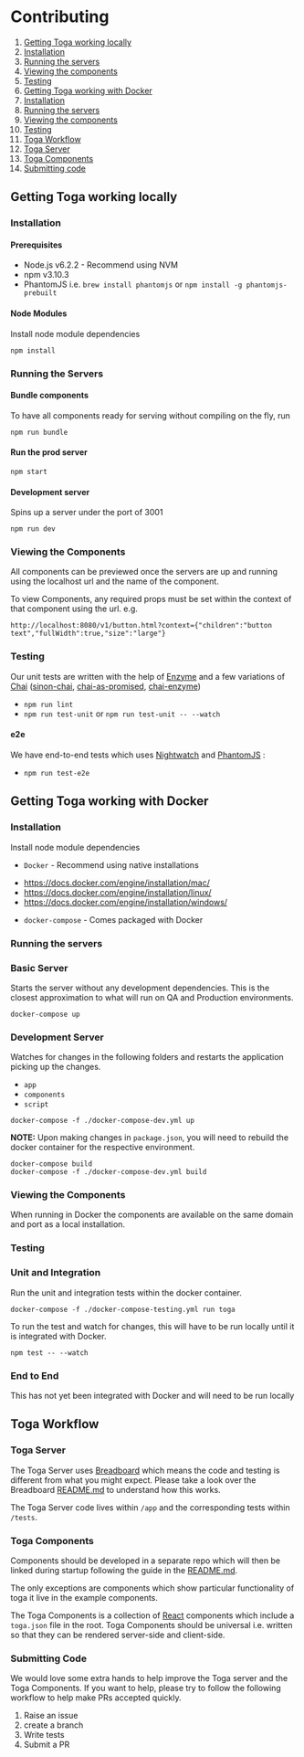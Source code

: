# Contributing

1. [Getting Toga working locally](#getting-toga-working-locally)
  1. [Installation](#installation)
  2. [Running the servers](#running-the-servers)
  3. [Viewing the components](#viewing-the-components)
  4. [Testing](#testing)
2. [Getting Toga working with Docker](#getting-toga-working-with-docker)
  1. [Installation](#installation-toga)
  2. [Running the servers](#running-the-servers-toga)
  3. [Viewing the components](#viewing-the-components-toga)
  4. [Testing](#testing-toga)
3. [Toga Workflow](#toga-workflow)
  1. [Toga Server](#toga-server)
  2. [Toga Components](#toga-components)
  3. [Submitting code](#submitting-code)

## Getting Toga working locally

### Installation

#### Prerequisites

* Node.js v6.2.2 - Recommend using NVM
* npm v3.10.3
* PhantomJS i.e. `brew install phantomjs` or `npm install -g phantomjs-prebuilt`

#### Node Modules

Install node module dependencies

`npm install`

### Running the Servers

#### Bundle components

To have all components ready for serving without compiling on the fly, run

`npm run bundle`

#### Run the prod server

`npm start`

#### Development server

Spins up a server under the port of 3001

`npm run dev`

### Viewing the Components

All components can be previewed once the servers are up and running using the localhost url and the name of the component.

To view Components, any required props must be set within the context of that component using the url. e.g.

`http://localhost:8080/v1/button.html?context={"children":"button text","fullWidth":true,"size":"large"}`

### Testing

Our unit tests are written with the help of [Enzyme](https://github.com/airbnb/enzyme) and a few variations of [Chai](https://github.com/chaijs/chai)
([sinon-chai](https://github.com/domenic/sinon-chai), [chai-as-promised](https://github.com/domenic/chai-as-promised), [chai-enzyme](https://github.com/producthunt/chai-enzyme))

 * `npm run lint`
 * `npm run test-unit` or `npm run test-unit -- --watch`

#### e2e

We have end-to-end tests which uses [Nightwatch](https://github.com/nightwatchjs/nightwatch)
 and [PhantomJS](https://github.com/ariya/phantomjs) :

 * `npm run test-e2e`


## Getting Toga working with Docker

<a name="installation-toga"></a>
### Installation
Install node module dependencies

* `Docker` - Recommend using native installations
 - https://docs.docker.com/engine/installation/mac/
 - https://docs.docker.com/engine/installation/linux/
 - https://docs.docker.com/engine/installation/windows/
* `docker-compose` - Comes packaged with Docker

### Running the servers<a name="running-the-servers-toga"></a>

### Basic Server
Starts the server without any development dependencies. This is the closest approximation to what will run on QA and Production environments.

`docker-compose up`

### Development Server
Watches for changes in the following folders and restarts the application picking up the changes.

- `app`
- `components`
- `script`


`docker-compose -f ./docker-compose-dev.yml up`

**NOTE:** Upon making changes in `package.json`, you will need to rebuild the docker container for the respective environment.

```
docker-compose build
docker-compose -f ./docker-compose-dev.yml build
```

<a name="viewing-the-components-toga"></a>
### Viewing the Components

When running in Docker the components are available on the same domain and port as a local installation.


<a name="testing-toga"></a>
### Testing

### Unit and Integration
Run the unit and integration tests within the docker container.

`docker-compose -f ./docker-compose-testing.yml run toga`

To run the test and watch for changes, this will have to be run locally until it is integrated with Docker.

`npm test -- --watch`

### End to End
This has not yet been integrated with Docker and will need to be run locally

## Toga Workflow

### Toga Server

The Toga Server uses [Breadboard](https://github.com/notonthehighstreet/breadboard) which means the code and testing is different from what you might expect.
Please take a look over the Breadboard [README.md](https://github.com/notonthehighstreet/breadboard/blob/master/README.md) to understand how this works.

The Toga Server code lives within `/app` and the corresponding tests within `/tests`.

### Toga Components

Components should be developed in a separate repo which will then be linked during startup following the guide in the [README.md](README.md).

The only exceptions are components which show particular functionality of toga it live in the example components.

The Toga Components is a collection of [React](https://github.com/facebook/react) components which include a `toga.json` file in the root.
Toga Components should be universal i.e. written so that they can be rendered server-side and client-side.

### Submitting Code

We would love some extra hands to help improve the Toga server and the Toga Components.
If you want to help, please try to follow the following workflow to help make PRs accepted quickly.

1. Raise an issue
2. create a branch
3. Write tests
4. Submit a PR
